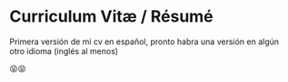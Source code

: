 # Curriculum Vitæ / Résumé
Primera versión de mi cv en español, pronto habra una versión en algún otro idioma (inglés al menos)

:stuck_out_tongue_closed_eyes::stuck_out_tongue_closed_eyes: